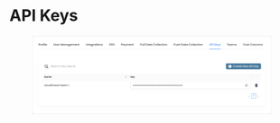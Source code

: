 # API Keys



<figure><img src="../../.gitbook/assets/settings-api-keys-1.png" alt=""><figcaption></figcaption></figure>
